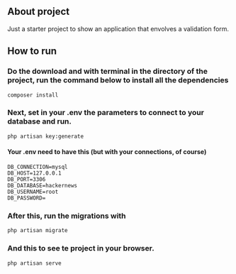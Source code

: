 ## About project
Just a starter project to show an application that envolves a validation form.

## How to run
### Do the download and with terminal in the directory of the project, run the command below to install all the dependencies
```
composer install
```
### Next, set in your .env the parameters to connect to your database and run.
```
php artisan key:generate
```
#### Your .env need to have this (but with your connections, of course)
```
DB_CONNECTION=mysql
DB_HOST=127.0.0.1
DB_PORT=3306
DB_DATABASE=hackernews
DB_USERNAME=root
DB_PASSWORD=
```
### After this, run the migrations with
```
php artisan migrate
```
### And this to see te project in your browser.
```
php artisan serve
```
